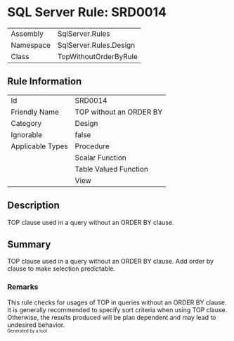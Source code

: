 ﻿# SQL Server Rule: SRD0014
  
|    |    |
|----|----|
| Assembly | SqlServer.Rules |
| Namespace | SqlServer.Rules.Design |
| Class | TopWithoutOrderByRule |
  
## Rule Information
  
|    |    |
|----|----|
| Id | SRD0014 |
| Friendly Name | TOP without an ORDER BY |
| Category | Design |
| Ignorable | false |
| Applicable Types | Procedure  |
|   | Scalar Function |
|   | Table Valued Function |
|   | View |
  
## Description
  
TOP clause used in a query without an ORDER BY clause.
  
## Summary
  
TOP clause used in a query without an ORDER BY clause. Add order by clause to make selection predictable.
  
### Remarks
  
This rule checks for usages of TOP in queries without an ORDER BY clause. 
It is generally recommended to specify sort criteria when using TOP clause. Otherwise, the
results produced will be plan dependent and may lead to undesired behavior.  
<sub><sup>Generated by a tool</sup></sub>
